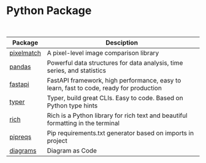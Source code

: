 # Python Package

<br>

| Package                                            | Desciption                                                                             |
| -------------------------------------------------- | -------------------------------------------------------------------------------------- |
| [pixelmatch](https://pypi.org/project/pixelmatch/) | A pixel-level image comparison library                                                 |
| [pandas](https://pypi.org/project/pandas/)         | Powerful data structures for data analysis, time series, and statistics                |
| [fastapi](https://pypi.org/project/fastapi/)       | FastAPI framework, high performance, easy to learn, fast to code, ready for production |
| [typer](https://pypi.org/project/typer/)           | Typer, build great CLIs. Easy to code. Based on Python type hints                      |
| [rich](https://pypi.org/project/rich/)             | Rich is a Python library for rich text and beautiful formatting in the terminal        |
| [pipreqs](https://pypi.org/project/pipreqs/)       | Pip requirements.txt generator based on imports in project                             |
| [diagrams](https://pypi.org/project/diagrams/)     | Diagram as Code                                                                        |